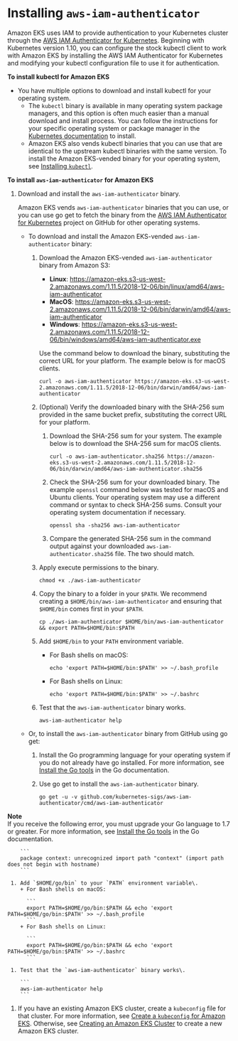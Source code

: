 # Installing `aws-iam-authenticator`<a name="install-aws-iam-authenticator"></a>

Amazon EKS uses IAM to provide authentication to your Kubernetes cluster through the [AWS IAM Authenticator for Kubernetes](https://github.com/kubernetes-sigs/aws-iam-authenticator)\. Beginning with Kubernetes version 1\.10, you can configure the stock kubectl client to work with Amazon EKS by installing the AWS IAM Authenticator for Kubernetes and modifying your kubectl configuration file to use it for authentication\.

**To install kubectl for Amazon EKS**
+ You have multiple options to download and install kubectl for your operating system\.
  + The `kubectl` binary is available in many operating system package managers, and this option is often much easier than a manual download and install process\. You can follow the instructions for your specific operating system or package manager in the [Kubernetes documentation](https://kubernetes.io/docs/tasks/tools/install-kubectl/) to install\.
  + Amazon EKS also vends kubectl binaries that you can use that are identical to the upstream kubectl binaries with the same version\. To install the Amazon EKS\-vended binary for your operating system, see [Installing `kubectl`](install-kubectl.md)\.

**To install `aws-iam-authenticator` for Amazon EKS**

1. Download and install the `aws-iam-authenticator` binary\.

   Amazon EKS vends `aws-iam-authenticator` binaries that you can use, or you can use go get to fetch the binary from the [AWS IAM Authenticator for Kubernetes](https://github.com/kubernetes-sigs/aws-iam-authenticator) project on GitHub for other operating systems\.
   + To download and install the Amazon EKS\-vended `aws-iam-authenticator` binary:

     1. Download the Amazon EKS\-vended `aws-iam-authenticator` binary from Amazon S3:
        + **Linux**: [https://amazon\-eks\.s3\-us\-west\-2\.amazonaws\.com/1\.11\.5/2018\-12\-06/bin/linux/amd64/aws\-iam\-authenticator](https://amazon-eks.s3-us-west-2.amazonaws.com/1.11.5/2018-12-06/bin/linux/amd64/aws-iam-authenticator)
        + **MacOS**: [https://amazon\-eks\.s3\-us\-west\-2\.amazonaws\.com/1\.11\.5/2018\-12\-06/bin/darwin/amd64/aws\-iam\-authenticator](https://amazon-eks.s3-us-west-2.amazonaws.com/1.11.5/2018-12-06/bin/darwin/amd64/aws-iam-authenticator)
        + **Windows**: [https://amazon\-eks\.s3\-us\-west\-2\.amazonaws\.com/1\.11\.5/2018\-12\-06/bin/windows/amd64/aws\-iam\-authenticator\.exe](https://amazon-eks.s3-us-west-2.amazonaws.com/1.11.5/2018-12-06/bin/windows/amd64/aws-iam-authenticator.exe)

        Use the command below to download the binary, substituting the correct URL for your platform\. The example below is for macOS clients\.

        ```
        curl -o aws-iam-authenticator https://amazon-eks.s3-us-west-2.amazonaws.com/1.11.5/2018-12-06/bin/darwin/amd64/aws-iam-authenticator
        ```

     1. \(Optional\) Verify the downloaded binary with the SHA\-256 sum provided in the same bucket prefix, substituting the correct URL for your platform\. 

        1. Download the SHA\-256 sum for your system\. The example below is to download the SHA\-256 sum for macOS clients\.

           ```
           curl -o aws-iam-authenticator.sha256 https://amazon-eks.s3-us-west-2.amazonaws.com/1.11.5/2018-12-06/bin/darwin/amd64/aws-iam-authenticator.sha256
           ```

        1. Check the SHA\-256 sum for your downloaded binary\. The example `openssl` command below was tested for macOS and Ubuntu clients\. Your operating system may use a different command or syntax to check SHA\-256 sums\. Consult your operating system documentation if necessary\.

           ```
           openssl sha -sha256 aws-iam-authenticator
           ```

        1. Compare the generated SHA\-256 sum in the command output against your downloaded `aws-iam-authenticator.sha256` file\. The two should match\.

     1. Apply execute permissions to the binary\.

        ```
        chmod +x ./aws-iam-authenticator
        ```

     1. Copy the binary to a folder in your `$PATH`\. We recommend creating a `$HOME/bin/aws-iam-authenticator` and ensuring that `$HOME/bin` comes first in your `$PATH`\.

        ```
        cp ./aws-iam-authenticator $HOME/bin/aws-iam-authenticator && export PATH=$HOME/bin:$PATH
        ```

     1. Add `$HOME/bin` to your `PATH` environment variable\.
        + For Bash shells on macOS:

          ```
          echo 'export PATH=$HOME/bin:$PATH' >> ~/.bash_profile
          ```
        + For Bash shells on Linux:

          ```
          echo 'export PATH=$HOME/bin:$PATH' >> ~/.bashrc
          ```

     1. Test that the `aws-iam-authenticator` binary works\.

        ```
        aws-iam-authenticator help
        ```
   + Or, to install the `aws-iam-authenticator` binary from GitHub using go get:

     1. Install the Go programming language for your operating system if you do not already have go installed\. For more information, see [Install the Go tools](https://golang.org/doc/install#install) in the Go documentation\.

     1. Use go get to install the `aws-iam-authenticator` binary\.

        ```
        go get -u -v github.com/kubernetes-sigs/aws-iam-authenticator/cmd/aws-iam-authenticator
        ```
**Note**  
If you receive the following error, you must upgrade your Go language to 1\.7 or greater\. For more information, see [Install the Go tools](https://golang.org/doc/install#install) in the Go documentation\.  

        ```
        package context: unrecognized import path "context" (import path does not begin with hostname)
        ```

     1. Add `$HOME/go/bin` to your `PATH` environment variable\.
        + For Bash shells on macOS:

          ```
          export PATH=$HOME/go/bin:$PATH && echo 'export PATH=$HOME/go/bin:$PATH' >> ~/.bash_profile
          ```
        + For Bash shells on Linux:

          ```
          export PATH=$HOME/go/bin:$PATH && echo 'export PATH=$HOME/go/bin:$PATH' >> ~/.bashrc
          ```

     1. Test that the `aws-iam-authenticator` binary works\.

        ```
        aws-iam-authenticator help
        ```

1. If you have an existing Amazon EKS cluster, create a `kubeconfig` file for that cluster\. For more information, see [Create a `kubeconfig` for Amazon EKS](create-kubeconfig.md)\. Otherwise, see [Creating an Amazon EKS Cluster](create-cluster.md) to create a new Amazon EKS cluster\.
